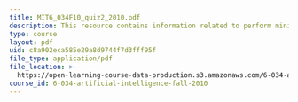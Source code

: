 ```yaml
---
title: MIT6_034F10_quiz2_2010.pdf
description: This resource contains information related to perform minimax.
type: course
layout: pdf
uid: c8a902eca585e29a8d9744f7d3fff95f
file_type: application/pdf
file_location: >-
  https://open-learning-course-data-production.s3.amazonaws.com/6-034-artificial-intelligence-fall-2010/c8a902eca585e29a8d9744f7d3fff95f_MIT6_034F10_quiz2_2010.pdf
course_id: 6-034-artificial-intelligence-fall-2010
---
```

